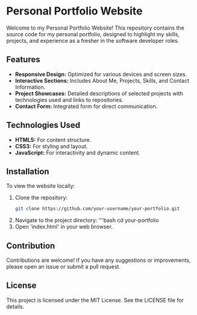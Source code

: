 # Personal Portfolio Website

Welcome to my Personal Portfolio Website! This repository contains the source code for my personal portfolio, designed to highlight my skills, projects, and experience as a fresher in the software developer roles.

## Features

- **Responsive Design:** Optimized for various devices and screen sizes.
- **Interactive Sections:** Includes About Me, Projects, Skills, and Contact Information.
- **Project Showcases:** Detailed descriptions of selected projects with technologies used and links to repositories.
- **Contact Form:** Integrated form for direct communication.

## Technologies Used

- **HTML5:** For content structure.
- **CSS3:** For styling and layout.
- **JavaScript:** For interactivity and dynamic content.

## Installation

To view the website locally:

1. Clone the repository:
   ```bash
   git clone https://github.com/your-username/your-portfolio.git
2. Navigate to the project directory:
   '''bash
   cd your-portfolio
3. Open 'index.html' in your web browser.

## Contribution
Contributions are welcome! If you have any suggestions or improvements, please open an issue or submit a pull request.

## License
This project is licensed under the MIT License. See the LICENSE file for details.
